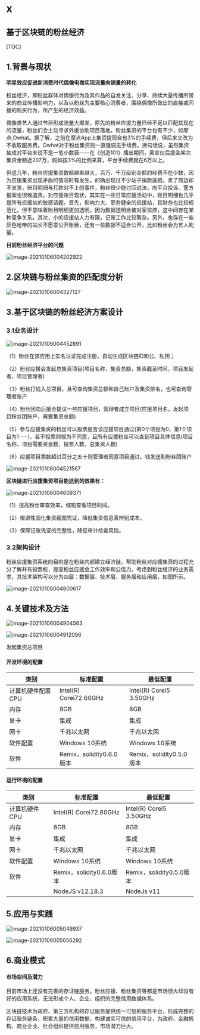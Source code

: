# x
## 基于区块链的粉丝经济

[TOC]



## 1.背景与现状

**明星效应促进新消费时代偶像电商实现流量向销量的转化**

粉丝经济，即粉丝群体对偶像行为及其作品的自发关注、分享、持续大量传播所带来的商业传播影响力，以及以粉丝为主要核心消费者，围绕偶像所做出的直接或间接的购买行为，所产生的经济效益。

偶像类艺人通过节目形成流量大爆发，原先的粉丝应援力量已经不足以匹配其现在的流量，粉丝们会主动寻求外援协助项目落地。粉丝集资的平台也有不少，如摩点,Owhat。据了解，之前在摩点App上集资提现会有3%的手续费，但后来又改为不收取服务费。Owhat对于粉丝集资则一直强调无手续费。换句话说，虽然集资抽成对平台来说不是一笔小数目——在《创造101》播出期间，吴宣仪后援会某次集资金额近207万，假如按3%的比例来算，平台手续费就在6万以上。

但这几年，粉丝应援集资数额越来越大，百万、千万级别金额的经费不在少数，因为应援集资出现矛盾的情况时有发生。的确出现过不少站子捐款逃跑，卖了周边却不发货，账目明细与打款对不上的事件，粉丝很少能讨回说法，向平台投诉、警方报案也很难追责。对应援账目现状，其实在一些日常应援活动中，账目明细也几乎是所有应援站的敏感话题。首先，影响力大、职务健全的应援站，其财务也比较规范化，但不意味着账目明细更加透明，因为数据透明会被对家监控，这中间存在某种竞争关系。其次，小的应援站人力有限，记账工作比较繁杂。另外，也存在一些灰色地带的站长不愿意公开账目，还有一些数据不适合公开，比如粉丝会为艺人刷量。

**目前粉丝经济平台的问题**

![image-20210106004202922](C:\Users\86188\AppData\Roaming\Typora\typora-user-images\image-20210106004202922.png)

##  2.区块链与粉丝集资的匹配度分析

![image-20210106004327127](https://i.loli.net/2021/01/06/ipJr64qCjSyvFmV.png)

## 3.基于区块链的粉丝经济方案设计

### 3.1业务设计

![image-20210106004452891](https://i.loli.net/2021/01/06/Ms6QkzVvPRm4XHB.png)

（1）粉丝在该应用上实名认证完成注册，自动生成区块链ID和公、私钥；

（2）粉丝应援会发起总集资项目(项目名称，集资总额，集资截至时间，项目发起者，项目管理者)

（3）粉丝打钱入总项目，且可查询集资总额和自己账户及集资排名，也可查询管理者账户

（4）粉丝团向后援会提议一些应援项目，管理者成立项目(应援项目名，发起项目粉丝团账户，需要集资总额)

（5）参与应援集资的粉丝可以投票是否该应援项目通过(第0个项目为0，第1个项目为1······)，若不投票则视为不同意，且所有应援粉丝可以查到项目具体信息(项目名称，项目需要资金数，投票人数，总集资人数)

（6）应援项目票数超过百分之五十则管理者同意项目通过，钱发送到粉丝团账户

![image-20210106004521567](https://i.loli.net/2021/01/06/TEXGOoIUKwcjet7.png)



 **区块链进行应援集资项目能达到的效果有：**     

![image-20210106004609371](https://i.loli.net/2021/01/06/XtuN7rTdqIAbP5U.png)

（1）提高粉丝审查效率，缩短查看项目时间。

（2）根源性固化集资截图凭证，降低集资信息真辨别成本。

（3）保障记账凭证的完整性，降低审计检查风险。

### 3.2架构设计

粉丝应援集资系统的目的是在粉丝内部建立经济链，帮助粉丝对应援集资的过程充分了解并有投票权，提高粉丝应援会工作效率和公信力。考虑到粉丝经济的业务需求，其技术架构可以分为四层：数据层、技术层、服务层和应用层，如图所示。

![image-20210106004800617](https://i.loli.net/2021/01/06/2dnRTkiVNpU6woe.png)

## 4.关键技术及方法

![image-20210106004904563](https://i.loli.net/2021/01/06/kbA3Bmv1VUHOotq.png)

![image-20210106004912096](https://i.loli.net/2021/01/06/V67RGH4FqpOLgMB.png)

发起集资总项目

####   开发环境的配置

| 类别              | 标准配置                 | 最低配置                 |
| ----------------- | ------------------------ | ------------------------ |
| 计算机硬件配置CPU | Intel(R) Corei72.60GHz   | Intel(R) Corei5 3.50GHz  |
| 内存              | 8GB                      | 8GB                      |
| 显卡              | 集成                     | 集成                     |
| 网卡              | 千兆以太网               | 千兆以太网               |
| 软件配置          | Windows 10系统           | Windows 10系统           |
| 软件              | Remix，solidity0.6.0版本 | Remix，solidity0.5.0版本 |



####  运行环境的配置

| 类别          | 标准配置                 | 最低配置                 |
| ------------- | ------------------------ | ------------------------ |
| 计算机硬件CPU | Intel(R) Corei72.60GHz   | Intel(R) Corei5 3.50GHz  |
| 内存          | 8GB                      | 8GB                      |
| 显卡          | 集成                     | 集成                     |
| 网卡          | 千兆以太网               | 千兆以太网               |
| 软件配置      | Windows 10系统           | Windows 10系统           |
| 软件          | Remix，solidity0.6.0版本 | Remix，solidity0.5.0版本 |
|               | NodeJS v12.18.3          | NodeJs v11               |

## 5.应用与实践

![image-20210106005049937](https://i.loli.net/2021/01/06/7ZhpGzmJQcEfjV3.png)

![image-20210106005056292](https://i.loli.net/2021/01/06/YvJ5KZUQIy9uksm.png)

## 6.商业模式

#### 市场空间及潜力

目前市场上还没有完善的存证链服务。粉丝应援、粉丝集资等都是市场很大却没有好的应用系统，无法形成个人、企业、组织的完整信用数据体系。

区块链技术为政府、第三方机构的存证服务提供统一可信的服务平台，形成完整的存证服务链条，积累大量的信用数据，构建诚实可信的信用平台，为政府、金融机构、商业企业、社会组织提供信用服务，市场潜力巨大。